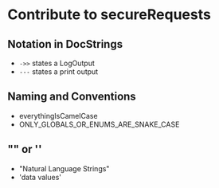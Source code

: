 # Contribute to secureRequests

## Notation in DocStrings 

- `->>` states a LogOutput
- `---` states a print output

## Naming and Conventions

- everythingIsCamelCase
- ONLY_GLOBALS_OR_ENUMS_ARE_SNAKE_CASE

## "" or '' 

- "Natural Language Strings"
- 'data values'
